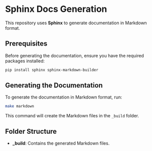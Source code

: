 # Sphinx Docs Generation

This repository uses **Sphinx** to generate documentation in Markdown format.

## Prerequisites

Before generating the documentation, ensure you have the required packages installed:

```bash
pip install sphinx sphinx-markdown-builder
```

## Generating the Documentation

To generate the documentation in Markdown format, run:

```bash
make markdown
```

This command will create the Markdown files in the `_build` folder.

## Folder Structure

- **\_build**: Contains the generated Markdown files.

